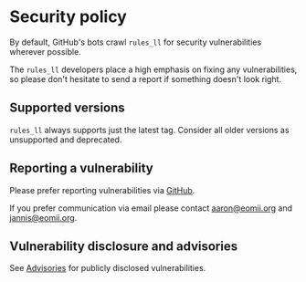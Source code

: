 # Security policy

By default, GitHub's bots crawl `rules_ll` for security vulnerabilities wherever
possible.

The `rules_ll` developers place a high emphasis on fixing any vulnerabilities,
so please don't hesitate to send a report if something doesn't look right.

## Supported versions

`rules_ll` always supports just the latest tag. Consider all older versions as
unsupported and deprecated.

## Reporting a vulnerability

Please prefer reporting vulnerabilities via
[GitHub](https://github.com/eomii/rules_ll/security).

If you prefer communication via email please contact aaron@eomii.org and
jannis@eomii.org.

## Vulnerability disclosure and advisories

See [Advisories](https://github.com/eomii/rules_ll/security/advisories) for
publicly disclosed vulnerabilities.
